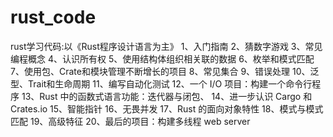 # rust_code
rust学习代码:以《Rust程序设计语言为主》
1、入门指南
2、猜数字游戏
3、常见编程概念
4、认识所有权
5、使用结构体组织相关联的数据
6、枚举和模式匹配
7、使用包、Crate和模块管理不断增长的项目
8、常见集合
9、错误处理
10、泛型、Trait和生命周期
11、编写自动化测试
12、一个 I/O 项目：构建一个命令行程序
13、Rust 中的函数式语言功能：迭代器与闭包、
14、进一步认识 Cargo 和 Crates.io
15、智能指针
16、无畏并发
17、Rust 的面向对象特性
18、模式与模式匹配
19、高级特征
20、最后的项目：构建多线程 web server
